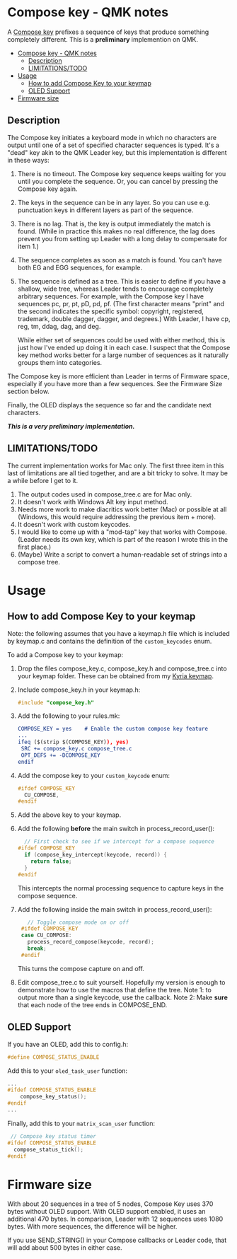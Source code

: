 # Compose key - QMK notes

A [Compose key](https://en.wikipedia.org/wiki/Compose_key) prefixes a sequence of keys that produce something completely different. This is a **preliminary** implemention on QMK.
<!--ts-->

   * [Compose key - QMK notes](#compose-key---qmk-notes)
      * [Description](#description)
      * [LIMITATIONS/TODO](#limitationstodo)
   * [Usage](#usage)
      * [How to add Compose Key to your keymap](#how-to-add-compose-key-to-your-keymap)
      * [OLED Support](#oled-support)
   * [Firmware size](#firmware-size)

<!--te-->

## Description

The Compose key initiates a keyboard mode in which no characters are output until one of a set of specified character sequences is typed. It's a "dead" key akin to the QMK Leader key, but this implementation is different in these ways:

1. There is no timeout. The Compose key sequence keeps waiting for you until you complete the sequence. Or, you can cancel by pressing the Compose key again.
2. The keys in the sequence can be in any layer. So you can use e.g. punctuation keys in different layers as part of the sequence.
3. There is no lag. That is, the key is output immediately the match is found. (While in practice this makes no real difference, the lag does prevent you from setting up Leader with a long delay to compensate for item 1.)
4. The sequence completes as soon as a match is found. You can't have both EG and EGG sequences, for example.
5. The sequence is defined as a tree. This is easier to define if you have a shallow, wide tree, whereas Leader tends to encourage completely arbitrary sequences. For example, with the Compose key I have sequences pc, pr, pt, pD, pd, pf. (The first character means "print" and the second indicates the specific symbol: copyright, registered, trademark, double dagger, dagger, and degrees.) With Leader, I have cp, reg, tm, ddag, dag, and deg.

   While either set of sequences could be used with either method, this is just how I've ended up doing it in each case. I suspect that the Compose key method works better for a large number of sequences as it naturally groups them into categories.

The Compose key is more efficient than Leader in terms of Firmware space, especially if you have more than a few sequences. See the Firmware Size section below.

Finally, the OLED displays the sequence so far and the candidate next characters.

***This is a very preliminary implementation.***

## LIMITATIONS/TODO

The current implementation works for Mac only. The first three item in this last of limitations are all tied together, and are a bit tricky to solve. It may be a while before I get to it. 

1. The output codes used in compose_tree.c are for Mac only.
2. It doesn't work with Windows Alt key input method.
3. Needs more work to make diacritics work better (Mac) or possible at all (Windows, this would require addressing the previous item + more).
4. It doesn't work with custom keycodes.
5. I would like to come up with a "mod-tap" key that works with Compose. (Leader needs its own key, which is part of the reason I wrote this in the first place.)
6. (Maybe) Write a script to convert a human-readable set of strings into a compose tree.

# Usage

## How to add Compose Key to your keymap

Note: the following assumes that you have a keymap.h file which is included by keymap.c and contains the definition of the `custom_keycodes`  enum.

To add a Compose key to your keymap:

1. Drop the files compose_key.c, compose_key.h and compose_tree.c into your keymap folder. These can be obtained from my [Kyria keymap](../../../../keyboard-firmware/tree/master/kyria-rsthd-prime).

2. Include compose_key.h in your keymap.h:

   ```c
   #include "compose_key.h"
   ```

3. Add the following to your rules.mk:

   ```cmake
   COMPOSE_KEY = yes	# Enable the custom compose key feature
   ...
   ifeq ($(strip $(COMPOSE_KEY)), yes)
   	SRC += compose_key.c compose_tree.c
   	OPT_DEFS += -DCOMPOSE_KEY
   endif
   ```
   
6. Add the compose key to your `custom_keycode` enum:

   ```c
   #ifdef COMPOSE_KEY
     CU_COMPOSE,
   #endif
   ```
   
5. Add the above key to your keymap.

9. Add the following **before** the main switch in process_record_user():

   ```c
     // First check to see if we intercept for a compose sequence
   #ifdef COMPOSE_KEY
     if (compose_key_intercept(keycode, record)) {
       return false;
     }
   #endif
   ```

   This intercepts the normal processing sequence to capture keys in the compose sequence.

10. Add the following inside the main switch in process_record_user():

    ```c
       // Toggle compose mode on or off
     #ifdef COMPOSE_KEY
     case CU_COMPOSE:
       process_record_compose(keycode, record);
       break;
     #endif
    ```

    This turns the compose capture on and off.

9. Edit compose_tree.c to suit yourself. Hopefully my version is enough to demonstrate how to use the macros that define the tree. Note 1: to output more than a single keycode, use the callback. Note 2: Make **sure** that each node of the tree ends in COMPOSE_END.

## OLED Support

If you have an OLED, add this to config.h:

```c
#define COMPOSE_STATUS_ENABLE
```

Add this to your `oled_task_user` function: 

```c
...
#ifdef COMPOSE_STATUS_ENABLE
    compose_key_status();
#endif
...
```

Finally, add this to your `matrix_scan_user` function:

```c
 // Compose key status timer
#ifdef COMPOSE_STATUS_ENABLE
  compose_status_tick();
#endif
```


# Firmware size

With about 20 sequences in a tree of 5 nodes, Compose Key uses 370 bytes without OLED support. With OLED support enabled, it uses an additional 470 bytes. In comparison, Leader with 12 sequences uses 1080 bytes. With more sequences, the difference will be higher.

If you use SEND_STRING() in your Compose callbacks or Leader code, that will add about 500 bytes in either case.

